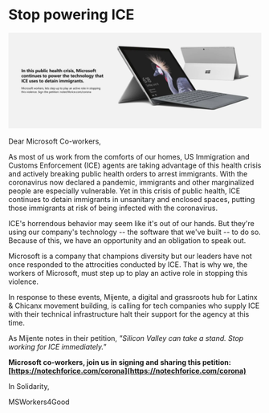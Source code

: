 # Stop powering ICE

![notechforice](/notechforice.png)

Dear Microsoft Co-workers,

As most of us work from the comforts of our homes, US Immigration and Customs Enforcement (ICE) agents are taking advantage of this health crisis and actively breaking public health orders to arrest immigrants. With the coronavirus now declared a pandemic, immigrants and other marginalized people are especially vulnerable. Yet in this crisis of public health, ICE continues to detain immigrants in unsanitary and enclosed spaces, putting those immigrants at risk of being infected with the coronavirus. 

ICE's horrendous behavior may seem like it's out of our hands. But they're using our company's technology -- the software that we've built -- to do so. Because of this, we have an opportunity and an obligation to speak out.

Microsoft is a company that champions diversity but our leaders have not once responded to the attrocities conducted by ICE. That is why we, the workers of Microsoft, must step up to play an active role in stopping this violence.

In response to these events, Mijente, a digital and grassroots hub for Latinx & Chicanx movement building, is calling for tech companies who supply ICE with their technical infrastructure halt their support for the agency at this time. 

As Mijente notes in their petition, _"Silicon Valley can take a stand. Stop working for ICE immediately."_ 

**Microsoft co-workers, join us in signing and sharing this petition: [https://notechforice.com/corona](https://notechforice.com/corona)**

In Solidarity,

MSWorkers4Good
